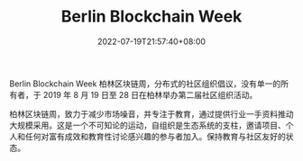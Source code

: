 ﻿---
weight: 
title: "Berlin Blockchain Week"
description: "Berlin Blockchain Week 柏林区块链周，分布式的社区组织倡议，没有单一的所有者，于 2019 年 8 月 19 日至 28 日在柏林举办第二届社区组织活动。"
date: 2022-07-19T21:57:40+08:00
lastmod: 2022-07-19T16:45:40+08:00
draft: false
authors: ["qianxun"]
featuredImage: "berlin-blockchain-week.jpg"
link: "https://1234btc.com/qk/berlin-blockchain-week.html"
tags: ["元宇宙社区","Berlin Blockchain Week"]
categories: ["navigation"]
navigation: ["元宇宙社区"]
lightgallery: true
toc: true
pinned: false
recommend: false
recommend1: false
---
Berlin Blockchain Week 柏林区块链周，分布式的社区组织倡议，没有单一的所有者，于 2019 年 8 月 19 日至 28 日在柏林举办第二届社区组织活动。

柏林区块链周，致力于减少市场噪音，并专注于教育，通过提供行业一手资料推动大规模采用。这是一个不可知论的运动，自组织是生态系统的支柱，邀请项目、个人和任何对富有成效和教育性讨论感兴趣的参与者加入。保持教育与社区友好的状态。